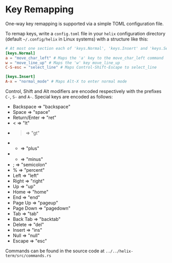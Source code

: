 # Key Remapping

One-way key remapping is supported via a simple TOML configuration file.

To remap keys, write a `config.toml` file in your `helix` configuration
directory (default `~/.config/helix` in Linux systems) with a structure like
this:

```toml
# At most one section each of 'keys.Normal', 'keys.Insert' and 'keys.Select'
[keys.Normal]
a = "move_char_left" # Maps the 'a' key to the move_char_left command
w = "move_line_up" # Maps the 'w' key move_line_up
C-S-esc = "select_line" # Maps Control-Shift-Escape to select_line

[keys.Insert]
A-x = "normal_mode" # Maps Alt-X to enter normal mode
```

Control, Shift and Alt modifiers are encoded respectively with the prefixes
`C-`, `S-` and `A-`. Special keys are encoded as follows:

* Backspace => "backspace"
* Space => "space"
* Return/Enter => "ret"
* < => "lt"
* > => "gt"
* + => "plus"
* - => "minus"
* ; => "semicolon"
* % => "percent"
* Left => "left"
* Right => "right"
* Up => "up"
* Home => "home"
* End => "end"
* Page Up => "pageup"
* Page Down => "pagedown"
* Tab => "tab"
* Back Tab => "backtab"
* Delete => "del"
* Insert => "ins"
* Null => "null"
* Escape => "esc"

Commands can be found in the source code at `../../helix-term/src/commands.rs`
